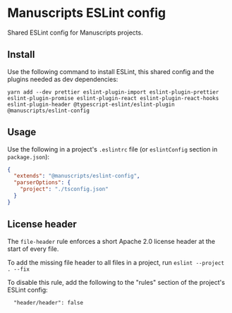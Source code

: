 # Manuscripts ESLint config

Shared ESLint config for Manuscripts projects.

## Install

Use the following command to install ESLint, this shared config and the plugins needed as dev dependencies:

`yarn add --dev prettier eslint-plugin-import eslint-plugin-prettier eslint-plugin-promise eslint-plugin-react eslint-plugin-react-hooks eslint-plugin-header @typescript-eslint/eslint-plugin @manuscripts/eslint-config
`

## Usage

Use the following in a project's `.eslintrc` file (or `eslintConfig` section in `package.json`):

```json
{
  "extends": "@manuscripts/eslint-config",
  "parserOptions": {
    "project": "./tsconfig.json"
  }
}
```

## License header

The `file-header` rule enforces a short Apache 2.0 license header at the start of every file. 

To add the missing file header to all files in a project, run `eslint --project . --fix`

To disable this rule, add the following to the "rules" section of the project's ESLint config:

```
  "header/header": false
```

